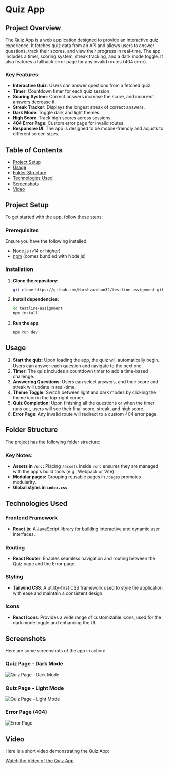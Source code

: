 # Quiz App

## Project Overview

The Quiz App is a web application designed to provide an interactive quiz experience. It fetches quiz data from an API and allows users to answer questions, track their scores, and view their progress in real-time. The app includes a timer, scoring system, streak tracking, and a dark mode toggle. It also features a fallback error page for any invalid routes (404 error).

### Key Features:
- **Interactive Quiz**: Users can answer questions from a fetched quiz.
- **Timer**: Countdown timer for each quiz session.
- **Scoring System**: Correct answers increase the score, and incorrect answers decrease it.
- **Streak Tracker**: Displays the longest streak of correct answers.
- **Dark Mode**: Toggle dark and light themes.
- **High Score**: Track high scores across sessions.
- **404 Error Page**: Custom error page for invalid routes.
- **Responsive UI**: The app is designed to be mobile-friendly and adjusts to different screen sizes.

## Table of Contents
- [Project Setup](#project-setup)
- [Usage](#usage)
- [Folder Structure](#folder-structure)
- [Technologies Used](#technologies-used)
- [Screenshots](#screenshots)
- [Video](#video-walkthrough)

## Project Setup

To get started with the app, follow these steps:

### Prerequisites

Ensure you have the following installed:

- [Node.js](https://nodejs.org/) (v14 or higher)
- [npm](https://www.npmjs.com/) (comes bundled with Node.js)

### Installation

1. **Clone the repository**:
   ```bash
   git clone https://github.com/Harshvardhan32/testline-assignment.git

2. **Install dependencies**:
   ```bash
   cd testline-assignment
   npm install
   
3. **Run the app**:
   ```bash
   npm run dev
   
## Usage
1. **Start the quiz**: Upon loading the app, the quiz will automatically begin. Users can answer each question and navigate to the next one.
2. **Timer**: The quiz includes a countdown timer to add a time-based challenge.
3. **Answering Questions**: Users can select answers, and their score and streak will update in real-time.
4. **Theme Toggle**: Switch between light and dark modes by clicking the theme icon in the top-right corner.
5. **Quiz Completion**: Upon finishing all the questions or when the timer runs out, users will see their final score, streak, and high score.
6. **Error Page**: Any invalid route will redirect to a custom 404 error page.

## Folder Structure
The project has the following folder structure:


### Key Notes:
- **Assets in `/src`:** Placing `/assets` inside `/src` ensures they are managed with the app's build tools (e.g., Webpack or Vite).
- **Modular pages:** Grouping reusable pages in `/pages` promotes modularity.
- **Global styles in `index.css`**

## **Technologies Used**

### **Frontend Framework**
- **React.js**: A JavaScript library for building interactive and dynamic user interfaces.

### **Routing**
- **React Router**: Enables seamless navigation and routing between the Quiz page and the Error page.

### **Styling**
- **Tailwind CSS**: A utility-first CSS framework used to style the application with ease and maintain a consistent design.

### **Icons**
- **React Icons**: Provides a wide range of customizable icons, used for the dark mode toggle and enhancing the UI.

## **Screenshots**

Here are some screenshots of the app in action:

### **Quiz Page - Dark Mode**
![Quiz Page - Dark Mode](./src/assets/screenshots/quiz-dark-mode.png)

### **Quiz Page - Light Mode**
![Quiz Page - Light Mode](./src/assets/screenshots/quiz-light-mode.png)

### **Error Page (404)**
![Error Page](./src/assets/screenshots/error-page.png)

## **Video**

Here is a short video demonstrating the Quiz App:

[Watch the Video of the Quiz App](./src/assets/videos/demo-video.mp4)
